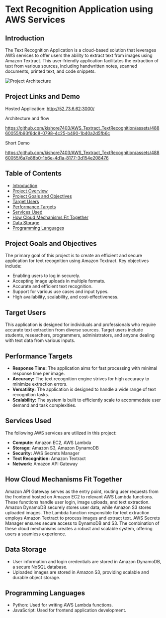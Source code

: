 # Text Recognition Application using AWS Services

## Introduction

The Text Recognition Application is a cloud-based solution that leverages AWS services to offer users the ability to extract text from images using Amazon Textract. This user-friendly application facilitates the extraction of text from various sources, including handwritten notes, scanned documents, printed text, and code snippets.

![Project Architecture](https://github.com/kishore7403/AWS_Textract_TextRecognition/assets/48860055/79468ca2-8152-46a7-b334-385400ccc01c)

## Project Links and Demo

Hosted Application: http://52.73.6.62:3000/

Architecture and flow

https://github.com/kishore7403/AWS_Textract_TextRecognition/assets/48860055/b93f6dc8-0798-4c25-b490-1b40a2d5fb6c

Short Demo

https://github.com/kishore7403/AWS_Textract_TextRecognition/assets/48860055/6a7e88b0-1b6e-4d1a-8177-3d154e208476

## Table of Contents

- [Introduction](#introduction)
- [Project Overview](#project-overview)
- [Project Goals and Objectives](#project-goals-and-objectives)
- [Target Users](#target-users)
- [Performance Targets](#performance-targets)
- [Services Used](#services-used)
- [How Cloud Mechanisms Fit Together](#how-cloud-mechanisms-fit-together)
- [Data Storage](#data-storage)
- [Programming Languages](#programming-languages)


## Project Goals and Objectives

The primary goal of this project is to create an efficient and secure application for text recognition using Amazon Textract. Key objectives include:

- Enabling users to log in securely.
- Accepting image uploads in multiple formats.
- Accurate and efficient text recognition.
- Support for various use cases and input types.
- High availability, scalability, and cost-effectiveness.

## Target Users

This application is designed for individuals and professionals who require accurate text extraction from diverse sources. Target users include students, researchers, programmers, administrators, and anyone dealing with text data from various inputs.

## Performance Targets

- **Response Time:** The application aims for fast processing with minimal response time per image.
- **Accuracy:** The text recognition engine strives for high accuracy to minimize extraction errors.
- **Versatility:** The application is designed to handle a wide range of text recognition tasks.
- **Scalability:** The system is built to efficiently scale to accommodate user demand and task complexities.

## Services Used

The following AWS services are utilized in this project:

- **Compute:** Amazon EC2, AWS Lambda
- **Storage:** Amazon S3, Amazon DynamoDB
- **Security:** AWS Secrets Manager
- **Text Recognition:** Amazon Textract
- **Network:** Amazon API Gateway

## How Cloud Mechanisms Fit Together

Amazon API Gateway serves as the entry point, routing user requests from the frontend hosted on Amazon EC2 to relevant AWS Lambda functions. These functions handle user login, image uploads, and text extraction. Amazon DynamoDB securely stores user data, while Amazon S3 stores uploaded images. The Lambda function responsible for text extraction employs Amazon Textract to process images and extract text. AWS Secrets Manager ensures secure access to DynamoDB and S3. The combination of these cloud mechanisms creates a robust and scalable system, offering users a seamless experience.

## Data Storage

- User information and login credentials are stored in Amazon DynamoDB, a secure NoSQL database.
- Uploaded images are stored in Amazon S3, providing scalable and durable object storage.

## Programming Languages

- Python: Used for writing AWS Lambda functions.
- JavaScript: Used for frontend application development.
